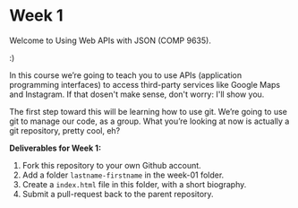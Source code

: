 Week 1
======

Welcome to Using Web APIs with JSON (COMP 9635).

:)

In this course we’re going to teach you to use APIs (application programming
interfaces) to access third-party services like Google Maps and Instagram. If
that dosen't make sense, don't worry: I'll show you.

The first step toward this will be learning how to use git. We’re going to use
git to manage our code, as a group. What you’re looking at now is actually a
git repository, pretty cool, eh?

**Deliverables for Week 1:**  
1.  Fork this repository to your own Github account.
2.  Add a folder `lastname-firstname` in the week-01 folder.
3.  Create a `index.html` file in this folder, with a short biography.
4.  Submit a pull-request back to the parent repository.


